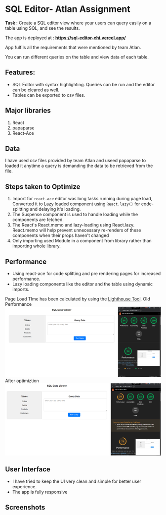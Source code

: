 # SQL Editor- Atlan Assignment

**Task :** Create a SQL editor view where your users can query easily on a table using SQL, and see the results.

The app is deployed at : **https://sql-editor-chi.vercel.app/**

App fulfils all the requirements that were mentioned by team Atlan.

You can run different queries on the table and view data of each table.

## Features:

- SQL Editor with syntax highlighting. Queries can be run and the editor can be cleared as well.
- Tables can be exported to csv files.

## Major libraries

1. React
2. papaparse
3. React-Ace

## Data

I have used csv files provided by team Atlan and useed papaparse to loaded it anytime a query is demanding the data to be retrieved from the file.

## Steps taken to Optimize

1. Import for `react-ace` editor was long tasks running during page load, Converted it to Lazy loaded component using `React.lazy()` for code-splitting and delaying it's loading.
2. The Suspense component is used to handle loading while the components are fetched.
3. The React's React.memo and lazy-loading using React.lazy. React.memo will help prevent unnecessary re-renders of these components when their props haven't changed
4. Only importing used Module in a component from library rather than importing whole library.

## Performance

- Using react-ace for code splitting and pre rendering pages for increased performance.
- Lazy loading components like the editor and the table using dynamic imports.

Page Load TIme has been calculated by using the [Lighthouse Tool](https://developers.google.com/web/tools/lighthouse).
Old Performance
![Lighthouse performance score](./src/Images/NewPerformance.png)
After optimiztion
![Lighthouse performance score](./src/Images/OldPerformance.png)

## User Interface

- I have tried to keep the UI very clean and simple for better user experience.
- The app is fully responsive

## Screenshots
